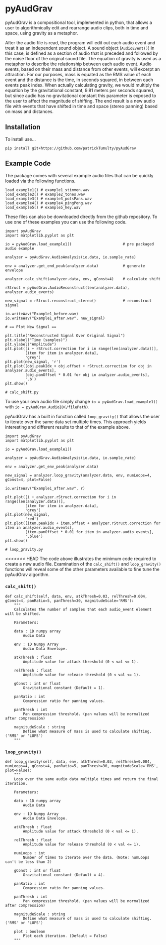 # pyAudGrav

pyAudGrav is a compositional tool, implemented in python, that allows a user to algorithmically edit and rearrange audio clips, both in time and space, using gravity as a metaphor. 

After the audio file is read, the program will edit out each audio event and treat it as an independent sound object. A sound object (`AudioEvent()`) in this case, is defined as a section of audio that is preceded and followed by the noise floor of the original sound file. The equation of gravity is used as a metaphor to describe the relationship between each audio event. Audio events, based on their mass and distance from other events, will excerpt an attraction. For our purposes, mass is equated as the RMS value of each event and the distance is the time, in seconds squared, in between each events peak index. When actually calculating gravity, we would multiply the equation by the gravitational constant, 9.81 meters per seconds squared, but since audio has no gravitational constant this parameter is exposed to the user to affect the magnitude of shifting. The end result is a new audio file with events that have shifted in time and space (stereo panning) based on mass and distances. 

## Installation

To install use... 

`pip install git+https://github.com/patrickTumulty/pyAudGrav`

## Example Code

The package comes with several example audio files that can be quickly loaded via the following functions. 

```
load_example1() # example1_stimmen.wav
load_example2() # example2_tones.wav
load_example3() # example3_potsPans.wav
load_example4() # example4_pingPong.wav
load_example5() # example5_hey.wav
```
These files can also be downloaded directly from the github repository. To use one of these examples you can use the 
following code. 

```
import pyAudGrav 
import matplotlib.pyplot as plt

io = pyAudGrav.load_example1()                       # pre packaged audio example

analyzer = pyAudGrav.AudioAnalysis(io.data, io.sample_rate)

env = analyzer.get_end_peak(analyzer.data)           # generate envelope 

analyzer.calc_shift(analyzer.data, env, gConst=4)    # calculate shift

rStruct = pyAudGrav.AudioReconstruct(len(analyzer.data), analyzer.audio_events)

new_signal = rStruct.reconstruct_stereo()            # reconstruct signal

io.writeWav("Example1_before.wav)
io.writeWav("Example1_after.wav", new_signal)

# == Plot New Signal == 

plt.title("Reconstructed Signal Over Original Signal")
plt.xlabel("Time (samples)")
plt.ylabel("Amplitude")
plt.plot([i + rStruct.correction for i in range(len(analyzer.data))],
         [item for item in analyzer.data],
         'grey')
plt.plot(new_signal, 'r')
plt.plot([obj.peakIdx + obj.offset + rStruct.correction for obj in analyzer.audio_events], 
         [obj.panOffset * 0.01 for obj in analyzer.audio_events], 
         '.b')
plt.show()

# calc_shift.py 
```

To use your own audio file simply change `io = pyAudGrav.load_example1()` with `io = pyAudGrav.AudioIO(/filePath)`. 

pyAudGrav has a built in function called `loop_gravity()` that allows the user to iterate over the same data set multiple times. This approach yields interesting and different results to that of the example above.

```
import pyAudGrav
import matplotlib.pyplot as plt

io = pyAudGrav.load_example1()

analyzer = pyAudGrav.AudioAnalysis(io.data, io.sample_rate)

env = analyzer.get_env_peak(analyzer.data)

new_signal = analyzer.loop_gravity(analyzer.data, env, numLoops=4, gConst=4, plot=False)

io.writeWav("Example1_after.wav", r)

plt.plot([i + analyzer.rStruct.correction for i in range(len(analyzer.data))],
         [item for item in analyzer.data],
         'grey')
plt.plot(new_signal,
         'red')
plt.plot([item.peakIdx + item.offset + analyzer.rStruct.correction for item in analyzer.audio_events],
         [item.panOffset * 0.01 for item in analyzer.audio_events],
         '.blue')
plt.show()

# loop_gravity.py 
```

<<<<<<< HEAD
The code above illustrates the minimum code required to create a new audio file. Examination of the `calc_shift()` and `loop_gravity()` functions will reveal some of the other parameters available to fine tune the pyAudGrav algorithm. 

### `calc_shift()`

```
def calc_shift(self, data, env, atkThresh=0.03, relThresh=0.004, gConst=4, panRatio=5, panThresh=30, magnitudeScale='RMS'):
    """
    Calculates the number of samples that each audio_event element will be shifted. 

    Parameters:

    data : 1D numpy array
        Audio Data

    env : 1D Numpy Array
        Audio Data Envelope.

    atkThresh : float
        Amplitude value for attack threshold (0 < val <= 1).

    relThresh : float
        Amplitude value for release threshold (0 < val <= 1).

    gConst : int or float
        Gravitational constant (Default = 1).

    panRatio : int
        Compression ratio for panning values.
        
    panThresh : int
        Pan compression threshold. (pan values will be normalized after compression)

    magnitudeScale : string
        Define what measure of mass is used to calculate shifting. ('RMS' or 'LUFS')
    """
```

### `loop_gravity()`

```
def loop_gravity(self, data, env, atkThresh=0.03, relThresh=0.004, numLoops=4, gConst=4, panRatio=5, panThresh=30, magnitudeScale='RMS', plot=False):
    """
    Loop over the same audio data multiple times and return the final iteration. 
    
    Parameters:

    data : 1D numpy array
        Audio Data

    env : 1D Numpy Array
        Audio Data Envelope.

    atkThresh : float
        Amplitude value for attack threshold (0 < val <= 1).

    relThresh : float
        Amplitude value for release threshold (0 < val <= 1).

    numLoops : int 
        Number of times to iterate over the data. (Note: numLoops can't be less than 2)

    gConst : int or float
        Gravitational constant (Default = 4).

    panRatio : int
        Compression ratio for panning values.
        
    panThresh : int
        Pan compression threshold. (pan values will be normalized after compression)

    magnitudeScale : string
        Define what measure of mass is used to calculate shifting. ('RMS' or 'LUFS')
        
    plot : boolean
        Plot each iteration. (Default = False)
    """
```



